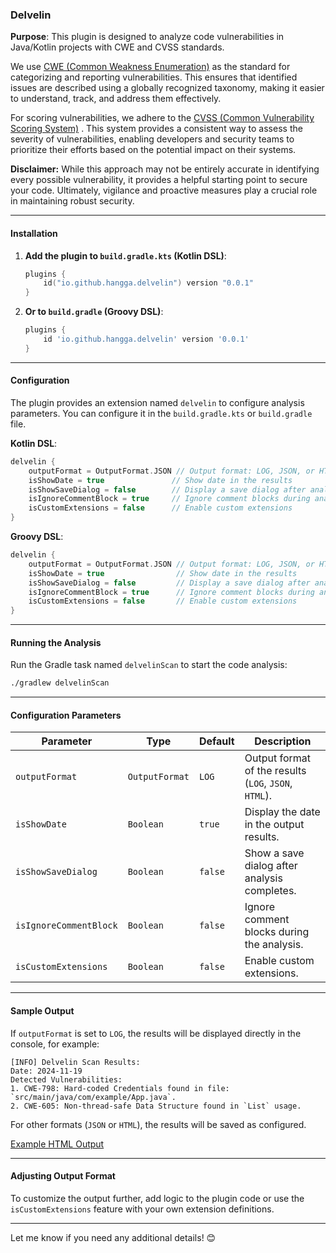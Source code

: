 ### Delvelin

**Purpose**: This plugin is designed to analyze code vulnerabilities in Java/Kotlin projects with CWE and CVSS standards.

<p>We use <span class="highlight">
          <a target="_blank" href="https://cwe.mitre.org/data/slices/699.html">CWE (Common Weakness Enumeration)</a>
        </span> as the standard for categorizing and reporting vulnerabilities. This ensures that identified issues are described using a globally recognized taxonomy, making it easier to understand, track, and address them effectively. </p>
      <p>For scoring vulnerabilities, we adhere to the <span class="highlight">
          <a target="_blank" href="https://www.first.org/cvss/calculator/3.0">CVSS (Common Vulnerability Scoring System)</a>
        </span>. This system provides a consistent way to assess the severity of vulnerabilities, enabling developers and security teams to prioritize their efforts based on the potential impact on their systems. </p>
      <p>
        <strong>Disclaimer:</strong> While this approach may not be entirely accurate in identifying every possible vulnerability, it provides a helpful starting point to secure your code. Ultimately, vigilance and proactive measures play a crucial role in maintaining robust security.
      </p>

---

#### **Installation**

1. **Add the plugin to `build.gradle.kts` (Kotlin DSL)**:
   ```kotlin
   plugins {
       id("io.github.hangga.delvelin") version "0.0.1"
   }
   ```

2. **Or to `build.gradle` (Groovy DSL)**:
   ```groovy
   plugins {
       id 'io.github.hangga.delvelin' version '0.0.1'
   }
   ```

---

#### **Configuration**

The plugin provides an extension named `delvelin` to configure analysis parameters. You can configure it in the `build.gradle.kts` or `build.gradle` file.

**Kotlin DSL**:
```kotlin
delvelin {
    outputFormat = OutputFormat.JSON // Output format: LOG, JSON, or HTML
    isShowDate = true               // Show date in the results
    isShowSaveDialog = false        // Display a save dialog after analysis
    isIgnoreCommentBlock = true     // Ignore comment blocks during analysis
    isCustomExtensions = false      // Enable custom extensions
}
```

**Groovy DSL**:
```groovy
delvelin {
    outputFormat = OutputFormat.JSON // Output format: LOG, JSON, or HTML
    isShowDate = true                // Show date in the results
    isShowSaveDialog = false         // Display a save dialog after analysis
    isIgnoreCommentBlock = true      // Ignore comment blocks during analysis
    isCustomExtensions = false       // Enable custom extensions
}
```

---

#### **Running the Analysis**

Run the Gradle task named `delvelinScan` to start the code analysis:
```bash
./gradlew delvelinScan
```

---

#### **Configuration Parameters**

| **Parameter**         | **Type**              | **Default**       | **Description**                                       |
|------------------------|-----------------------|-------------------|-------------------------------------------------------|
| `outputFormat`         | `OutputFormat`       | `LOG`             | Output format of the results (`LOG`, `JSON`, `HTML`). |
| `isShowDate`           | `Boolean`            | `true`            | Display the date in the output results.               |
| `isShowSaveDialog`     | `Boolean`            | `false`           | Show a save dialog after analysis completes.          |
| `isIgnoreCommentBlock` | `Boolean`            | `false`           | Ignore comment blocks during the analysis.            |
| `isCustomExtensions`   | `Boolean`            | `false`           | Enable custom extensions.                             |

---

#### **Sample Output**
If `outputFormat` is set to `LOG`, the results will be displayed directly in the console, for example:
```
[INFO] Delvelin Scan Results:
Date: 2024-11-19
Detected Vulnerabilities:
1. CWE-798: Hard-coded Credentials found in file: `src/main/java/com/example/App.java`.
2. CWE-605: Non-thread-safe Data Structure found in `List` usage.
```

For other formats (`JSON` or `HTML`), the results will be saved as configured.

<a target="_blank" href="https://hangga.github.io/vulnerability-report.html">Example HTML Output</a>

---

#### **Adjusting Output Format**
To customize the output further, add logic to the plugin code or use the `isCustomExtensions` feature with your own extension definitions.

---

Let me know if you need any additional details! 😊